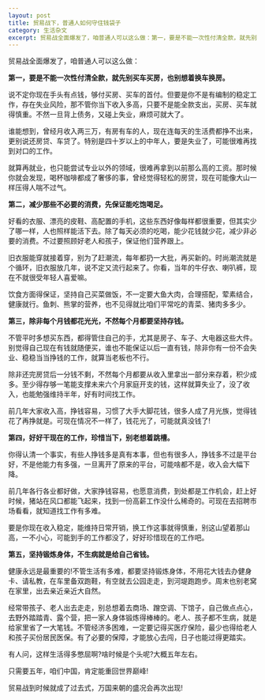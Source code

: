 ```yaml
---
layout: post
title: 贸易战下，普通人如何守住钱袋子
category: 生活杂文
excerpt: 贸易战全面爆发了，咱普通人可以这么做：第一，要是不能一次性付清全款，就先别买车买房，也别想着换车换房。第二，减少那些不必要的消费，先保证能吃饱喝足。第三，除非每个月钱都花光光，不然每个月都要坚持存钱。第四，好好干现在的工作，珍惜当下，别老想着跳槽。第五，坚持锻炼身体，不生病就是给自己省钱。
---
```


  贸易战全面爆发了，咱普通人可以这么做：

**第一，要是不能一次性付清全款，就先别买车买房，也别想着换车换房。**

  说不定你现在手头有点钱，够付买房、买车的首付。但要是你不是有编制的稳定工作，存在失业风险，那不管你当下收入多高，只要不是能全款支出，买房、买车就得慎重。不然一旦背上债务，又碰上失业，麻烦可就大了。

  谁能想到，曾经月收入两三万，有房有车的人，现在连每天的生活费都挣不出来，更别说还房贷、车贷了。特别是四十岁以上的中年人，要是失业了，可能很难再找到对口的工作。

  就算再就业，也只能尝试专业以外的领域，很难再拿到以前那么高的工资。那时候你就会发现，喝杯咖啡都成了奢侈的事，曾经觉得轻松的房贷，现在可能像大山一样压得人喘不过气。

**第二，减少那些不必要的消费，先保证能吃饱喝足。**

  好看的衣服、漂亮的皮鞋、高配置的手机，这些东西好像每样都很重要，但其实少了哪一样，人也照样能活下去。除了每天必须的吃喝，能少花钱就少花，减少非必要的消费。不过要照顾好老人和孩子，保证他们营养跟上。

  旧衣服能穿就接着穿，别为了赶潮流，每年都扔一大批，再买新的。时尚潮流就是个循环，旧衣服放几年，说不定又流行起来了。你看，当年的牛仔衣、喇叭裤，现在不就很受年轻人喜爱嘛。

  饮食方面得保证，坚持自己买菜做饭，不一定要大鱼大肉，合理搭配，荤素结合，健康就行。鱼刺、熊掌的营养，也不见得就比咱们平常吃的青菜、猪肉多多少。

**第三，除非每个月钱都花光光，不然每个月都要坚持存钱。**

  不管平时多想买东西，都得管住自己的手，尤其是房子、车子、大电器这些大件。别觉得自己现在有钱就随便买，谁也不能保证以后一直有钱，除非你有一份不会失业、稳稳当当挣钱的工作，就算当老板也不行。

  除非还完房贷后一分钱不剩，不然每个月都要从收入里拿出一部分来存着，积少成多。至少得存够一笔能支撑未来六个月家庭开支的钱，这样就算失业了，没了收入，也能勉强维持半年，好有时间找工作。

  前几年大家收入高，挣钱容易，习惯了大手大脚花钱，很多人成了月光族，觉得钱花了再挣就是。可现在情况不一样了，钱花光了，可能就真没钱了!

**第四，好好干现在的工作，珍惜当下，别老想着跳槽。**

  你得认清一个事实，有些人挣钱多是真有本事，但也有很多人，挣钱多不过是平台好，不是他能力有多强，一旦离开了原来的平台，可能啥都不是，收入会大幅下降。

  前几年各行各业都好做，大家挣钱容易，也愿意消费，到处都是工作机会，赶上好时候，猪站在风口都能飞起来，找到一份高薪工作没什么稀奇的。可现在去招聘市场看看，就知道找工作有多难。

  要是你现在收入稳定，能维持日常开销，换工作这事就得慎重，别这山望着那山高，一不小心，可能到手的工作都没了，好好珍惜现在的工作吧。

**第五，坚持锻炼身体，不生病就是给自己省钱。**

  健康永远是最重要的!不管生活有多难，都要坚持锻炼身体，不用花大钱去办健身卡、请私教，在车里备双跑鞋，有空就去公园走走，到河堤跑跑步。周末也别老窝在家里，出去亲近亲近大自然。

  经常带孩子、老人出去走走，别总想着去商场、蹭空调、下馆子，自己做点点心，去野外踏踏青、露个营，把一家人身体锻炼得棒棒的。老人、孩子都不生病，就是给家里省了一大笔钱。不管经济多困难，一定要记得买医疗保险，最少也得给老人和孩子买份居民医保。有了必要的保障，才能放心去闯，日子也能过得更踏实。

  有人问，这样生活得多憋屈啊?啥时候是个头呢?大概五年左右。

  只需要五年，咱们中国，肯定能重回世界巅峰!

  贸易战到时候就成了过去式，万国来朝的盛况会再次出现!
